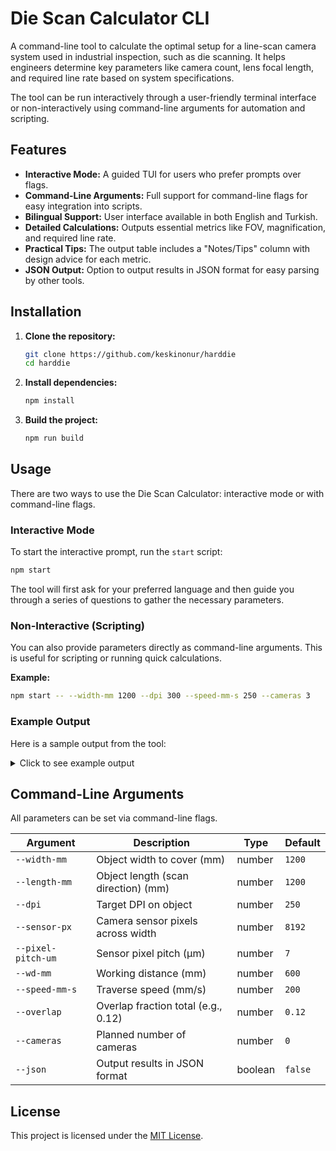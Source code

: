 # Die Scan Calculator CLI

A command-line tool to calculate the optimal setup for a line-scan camera system used in industrial inspection, such as die scanning. It helps engineers determine key parameters like camera count, lens focal length, and required line rate based on system specifications.

The tool can be run interactively through a user-friendly terminal interface or non-interactively using command-line arguments for automation and scripting.

## Features

-   **Interactive Mode:** A guided TUI for users who prefer prompts over flags.
-   **Command-Line Arguments:** Full support for command-line flags for easy integration into scripts.
-   **Bilingual Support:** User interface available in both English and Turkish.
-   **Detailed Calculations:** Outputs essential metrics like FOV, magnification, and required line rate.
-   **Practical Tips:** The output table includes a "Notes/Tips" column with design advice for each metric.
-   **JSON Output:** Option to output results in JSON format for easy parsing by other tools.

## Installation

1.  **Clone the repository:**
    ```sh
    git clone https://github.com/keskinonur/harddie
    cd harddie
    ```

2.  **Install dependencies:**
    ```sh
    npm install
    ```

3.  **Build the project:**
    ```sh
    npm run build
    ```

## Usage

There are two ways to use the Die Scan Calculator: interactive mode or with command-line flags.

### Interactive Mode

To start the interactive prompt, run the `start` script:

```sh
npm start
```

The tool will first ask for your preferred language and then guide you through a series of questions to gather the necessary parameters.

### Non-Interactive (Scripting)

You can also provide parameters directly as command-line arguments. This is useful for scripting or running quick calculations.

**Example:**

```sh
npm start -- --width-mm 1200 --dpi 300 --speed-mm-s 250 --cameras 3
```

### Example Output

Here is a sample output from the tool:

<details>
<summary>Click to see example output</summary>

```
┌─────────────────────────────────────────────────────────────────────────┐
│                                                                         │
│     ____   _         ____                        ____        _          │
│    |  _ \ (_)  ___  / ___|   ___  __ _  _ __    / ___| __ _ | |  ___    │
│    | | | || | / _ \ \___ \  / __|/ _` || '_ \  | |    / _` || | / __|   │
│    | |_| || ||  __/  ___) || (__| (_| || | | | | |___| (_| || || (__    │
│    |____/ |_| \___| |____/  \___|\__,_||_| |_|  \____|\__,_||_| \___|   │
│                                                                         │
│                                                                         │
└─────────────────────────────────────────────────────────────────────────┘

INPUTS
┌───────────────────────────────────┬───────────────┬──────────┐
│ Parameter                         │ Value         │ Units    │
├───────────────────────────────────┼───────────────┼──────────┤
│ Object width                      │ 1200.0        │ mm       │
├───────────────────────────────────┼───────────────┼──────────┤
│ Object length (scan)              │ 1200.0        │ mm       │
├───────────────────────────────────┼───────────────┼──────────┤
│ Target DPI                        │ 250.0         │ dpi      │
├───────────────────────────────────┼───────────────┼──────────┤
│ Sensor pixels                     │ 8192          │ px       │
├───────────────────────────────────┼───────────────┼──────────┤
│ Pixel pitch                       │ 7.00          │ µm       │
├───────────────────────────────────┼───────────────┼──────────┤
│ Working distance                  │ 600.0         │ mm       │
├───────────────────────────────────┼───────────────┼──────────┤
│ Traverse speed                    │ 200.0         │ mm/s     │
├───────────────────────────────────┼───────────────┼──────────┤
│ Overlap (total)                   │ 12.0          │ %        │
├───────────────────────────────────┼───────────────┼──────────┤
│ Planned cameras                   │ 2             │ pcs      │
└───────────────────────────────────┴───────────────┴──────────┘
OUTPUTS
┌───────────────────────────────────┬───────────────┬───────────────┬──────────────────────────────────────────────────────────────────────┐
│ Metric                            │ Value         │ Units         │ Notes/Tips                                                           │
├───────────────────────────────────┼───────────────┼───────────────┼──────────────────────────────────────────────────────────────────────┤
│ Pixel size on object              │ 0.1016        │ mm/px         │ Defines the smallest feature you can resolve.                        │
├───────────────────────────────────┼───────────────┼───────────────┼──────────────────────────────────────────────────────────────────────┤
│ Equivalent DPI                    │ 250.0         │ dpi           │ Higher is better, but this is fixed by your choice of DPI.           │
├───────────────────────────────────┼───────────────┼───────────────┼──────────────────────────────────────────────────────────────────────┤
│ Pixels needed across              │ 11811         │ px            │ Total required resolution for the object width.                      │
├───────────────────────────────────┼───────────────┼───────────────┼──────────────────────────────────────────────────────────────────────┤
│ Pixels w/ margin                  │ 13228         │ px            │ Accounts for overlap, giving a safety margin.                        │
├───────────────────────────────────┼───────────────┼───────────────┼──────────────────────────────────────────────────────────────────────┤
│ Cameras required                  │ 2             │ pcs           │ If this seems too high, consider wider-sensor cameras.               │
├───────────────────────────────────┼───────────────┼───────────────┼──────────────────────────────────────────────────────────────────────┤
│ FOV per camera                    │ 672.0         │ mm            │ Check for lens distortion at edges.                                  │
├───────────────────────────────────┼───────────────┼───────────────┼──────────────────────────────────────────────────────────────────────┤
│ Sensor length                     │ 57.344        │ mm            │ Physical size of the camera sensor array.                            │
├───────────────────────────────────┼───────────────┼───────────────┼──────────────────────────────────────────────────────────────────────┤
│ Magnification                     │ 0.0853        │ —             │ Optical mag. < 0.1 or > 10 can be tricky.                            │
├───────────────────────────────────┼───────────────┼───────────────┼──────────────────────────────────────────────────────────────────────┤
│ Lens focal length                 │ 47.2          │ mm            │ Select a standard lens close to this value.                          │
├───────────────────────────────────┼───────────────┼───────────────┼──────────────────────────────────────────────────────────────────────┤
│ Line pitch                        │ 0.102         │ mm/line       │ Distance object moves per scan line (set by DPI).                    │
├───────────────────────────────────┼───────────────┼───────────────┼──────────────────────────────────────────────────────────────────────┤
│ Lines needed (length)             │ 11811         │ lines         │ Total scan lines to cover the object length.                         │
├───────────────────────────────────┼───────────────┼───────────────┼──────────────────────────────────────────────────────────────────────┤
│ Line rate needed                  │ 1968.50       │ Hz            │ Select a camera with at least 2x this rate for margin.               │
└───────────────────────────────────┴───────────────┴───────────────┴──────────────────────────────────────────────────────────────────────┘
```

</details>

## Command-Line Arguments

All parameters can be set via command-line flags.

| Argument           | Description                          | Type    | Default |
| ------------------ | ------------------------------------ | ------- | ------- |
| `--width-mm`       | Object width to cover (mm)           | number  | `1200`  |
| `--length-mm`      | Object length (scan direction) (mm)  | number  | `1200`  |
| `--dpi`            | Target DPI on object                 | number  | `250`   |
| `--sensor-px`      | Camera sensor pixels across width    | number  | `8192`  |
| `--pixel-pitch-um` | Sensor pixel pitch (µm)              | number  | `7`     |
| `--wd-mm`          | Working distance (mm)                | number  | `600`   |
| `--speed-mm-s`     | Traverse speed (mm/s)                | number  | `200`   |
| `--overlap`        | Overlap fraction total (e.g., 0.12)  | number  | `0.12`  |
| `--cameras`        | Planned number of cameras            | number  | `0`     |
| `--json`           | Output results in JSON format        | boolean | `false` |

## License

This project is licensed under the [MIT License](LICENSE).
